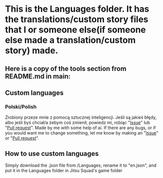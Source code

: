 # This is the Languages folder. It has the translations/custom story files that I or someone else(if someone else made a translation/custom story) made.

## Here is a copy of the tools section from README.md in main:

## Custom languages

### Polski/Polish
Zrobiony przeze mnie z pomocą sztucznej inteligencji. Jeśli są jakieś błędy, albo jeśli byś chciał/a żebym coś zmienił, powiedz mi, robiąc "[Issue](https://github.com/toni20k5267/jitsu-squad-language-tools/issues/new)" lub "[Pull request](https://github.com/toni20k5267/jitsu-squad-language-tools/compare)". Made by me with some help of ai. If there are any bugs, or if you would want me to change something, let me know by making an "[Issue](https://github.com/toni20k5267/jitsu-squad-language-tools/issues/new)" or "[Pull request](https://github.com/toni20k5267/jitsu-squad-language-tools/compare)".



## How to use custom languages
Simply download the .json file from /Languages, rename it to "en.json", and put it in the Languages folder in Jitsu Squad's game folder
